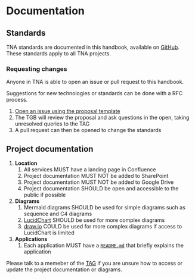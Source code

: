 # Documentation

## Standards

TNA standards are documented in this handbook, available on [GitHub](https://github.com/nationalarchives/developer-handbook). These standards apply to all TNA projects.

### Requesting changes

Anyone in TNA is able to open an issue or pull request to this handbook.

Suggestions for new technologies or standards can be done with a RFC process.

1. [Open an issue using the proposal template](https://github.com/nationalarchives/developer-handbook/issues/new?template=proposal.md&title=RFC%3A+New+proposal)
1. The TGB will review the proposal and ask questions in the open, taking unresolved queries to the TAG
1. A pull request can then be opened to change the standards

## Project documentation

1. **Location**
    1. All services MUST have a landing page in Confluence
    1. Project documentation MUST NOT be added to SharePoint
    1. Project documentation MUST NOT be added to Google Drive
    1. Project documentation SHOULD be open and accessible to the public if possible
1. **Diagrams**
    1. Mermaid diagrams SHOULD be used for simple diagrams such as sequence and C4 diagrams
    1. [LucidChart](https://www.lucidchart.com/) SHOULD be used for more complex diagrams
    1. [draw.io](http://draw.io/) COULD be used for more complex diagrams if access to LucidChart is limited
1. **Applications**
    1. Each application MUST have a [`README.md`](../../projects/setup/#readme) that briefly explains the application

Please talk to a memeber of the [TAG](../../organisation/technical-architects-group/) if you are unsure how to access or update the project documentation or diagrams.
